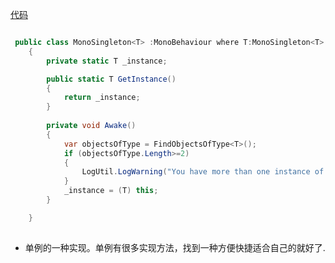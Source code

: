 [代码](../../../Assets/Scripts/Framework/MonoSingleton.cs)

```c#

 public class MonoSingleton<T> :MonoBehaviour where T:MonoSingleton<T>
    {
        private static T _instance;

        public static T GetInstance()
        {
            return _instance;
        }
        
        private void Awake()
        {
            var objectsOfType = FindObjectsOfType<T>();
            if (objectsOfType.Length>=2)
            {
                LogUtil.LogWarning("You have more than one instance of type "+typeof(T)+"!");
            }
            _instance = (T) this;
        }

    }
    
```

 * 单例的一种实现。单例有很多实现方法，找到一种方便快捷适合自己的就好了.